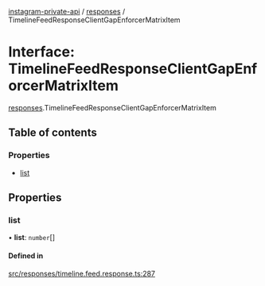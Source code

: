 [instagram-private-api](../../README.md) / [responses](../../modules/responses.md) / TimelineFeedResponseClientGapEnforcerMatrixItem

# Interface: TimelineFeedResponseClientGapEnforcerMatrixItem

[responses](../../modules/responses.md).TimelineFeedResponseClientGapEnforcerMatrixItem

## Table of contents

### Properties

- [list](TimelineFeedResponseClientGapEnforcerMatrixItem.md#list)

## Properties

### list

• **list**: `number`[]

#### Defined in

[src/responses/timeline.feed.response.ts:287](https://github.com/Nerixyz/instagram-private-api/blob/b3351b9/src/responses/timeline.feed.response.ts#L287)
